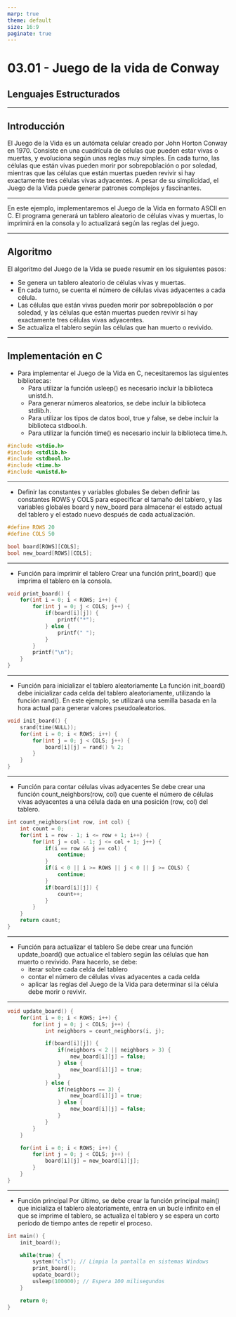 ```yaml
---
marp: true
theme: default
size: 16:9
paginate: true
---
```


# 03.01 - Juego de la vida de Conway

## Lenguajes Estructurados

---

## Introducción

El Juego de la Vida es un autómata celular creado por John Horton Conway en 1970.
Consiste en una cuadrícula de células que pueden estar vivas o muertas, y evoluciona según unas reglas muy simples.
En cada turno, las células que están vivas pueden morir por sobrepoblación o por soledad, mientras que las células que están muertas pueden revivir si hay exactamente tres células vivas adyacentes.
A pesar de su simplicidad, el Juego de la Vida puede generar patrones complejos y fascinantes.

---

En este ejemplo, implementaremos el Juego de la Vida en formato ASCII en C. El programa generará un tablero aleatorio de células vivas y muertas, lo imprimirá en la consola y lo actualizará según las reglas del juego.

---

## Algoritmo

El algoritmo del Juego de la Vida se puede resumir en los siguientes pasos:

- Se genera un tablero aleatorio de células vivas y muertas.
- En cada turno, se cuenta el número de células vivas adyacentes a cada célula.
- Las células que están vivas pueden morir por sobrepoblación o por soledad, y las células que están muertas pueden revivir si hay exactamente tres células vivas adyacentes.
- Se actualiza el tablero según las células que han muerto o revivido.

---

## Implementación en C

- Para implementar el Juego de la Vida en C, necesitaremos las siguientes bibliotecas:
  - Para utilizar la función usleep() es necesario incluir la biblioteca unistd.h.
  - Para generar números aleatorios, se debe incluir la biblioteca stdlib.h.
  - Para utilizar los tipos de datos bool, true y false, se debe incluir la biblioteca stdbool.h.
  - Para utilizar la función time() es necesario incluir la biblioteca time.h.

```c
#include <stdio.h>
#include <stdlib.h>
#include <stdbool.h>
#include <time.h>
#include <unistd.h>
```

---

- Definir las constantes y variables globales
Se deben definir las constantes ROWS y COLS para especificar el tamaño del tablero, y las variables globales board y new_board para almacenar el estado actual del tablero y el estado nuevo después de cada actualización.

```c
#define ROWS 20
#define COLS 50

bool board[ROWS][COLS];
bool new_board[ROWS][COLS];
```

---

- Función para imprimir el tablero
Crear una función print_board() que imprima el tablero en la consola.

```c
void print_board() {
    for(int i = 0; i < ROWS; i++) {
        for(int j = 0; j < COLS; j++) {
            if(board[i][j]) {
                printf("*");
            } else {
                printf(" ");
            }
        }
        printf("\n");
    }
}
```

---

- Función para inicializar el tablero aleatoriamente
La función init_board() debe inicializar cada celda del tablero aleatoriamente, utilizando la función rand().
En este ejemplo, se utilizará una semilla basada en la hora actual para generar valores pseudoaleatorios.

```c
void init_board() {
    srand(time(NULL));
    for(int i = 0; i < ROWS; i++) {
        for(int j = 0; j < COLS; j++) {
            board[i][j] = rand() % 2;
        }
    }
}
```

---

- Función para contar células vivas adyacentes
Se debe crear una función count_neighbors(row, col) que cuente el número de células vivas adyacentes a una célula dada en una posición (row, col) del tablero.

```c
int count_neighbors(int row, int col) {
    int count = 0;    
    for(int i = row - 1; i <= row + 1; i++) {
        for(int j = col - 1; j <= col + 1; j++) {
            if(i == row && j == col) {
                continue;
            }
            if(i < 0 || i >= ROWS || j < 0 || j >= COLS) {
                continue;
            }
            if(board[i][j]) {
                count++;
            }
        }
    }
    return count;
}
```

---

- Función para actualizar el tablero
Se debe crear una función update_board() que actualice el tablero según las células que han muerto o revivido.
Para hacerlo, se debe:
  - iterar sobre cada celda del tablero
  - contar el número de células vivas adyacentes a cada celda
  - aplicar las reglas del Juego de la Vida para determinar si la célula debe morir o revivir.

---

```c
void update_board() {
    for(int i = 0; i < ROWS; i++) {
        for(int j = 0; j < COLS; j++) {
            int neighbors = count_neighbors(i, j);

            if(board[i][j]) {
                if(neighbors < 2 || neighbors > 3) {
                    new_board[i][j] = false;
                } else {
                    new_board[i][j] = true;
                }
            } else {
                if(neighbors == 3) {
                    new_board[i][j] = true;
                } else {
                    new_board[i][j] = false;
                }
            }
        }
    }

    for(int i = 0; i < ROWS; i++) {
        for(int j = 0; j < COLS; j++) {
            board[i][j] = new_board[i][j];
        }
    }
}
```

---

- Función principal
Por último, se debe crear la función principal main() que inicializa el tablero aleatoriamente, entra en un bucle infinito en el que se imprime el tablero, se actualiza el tablero y se espera un corto período de tiempo antes de repetir el proceso.

```c
int main() {
    init_board();

    while(true) {
        system("cls"); // Limpia la pantalla en sistemas Windows
        print_board();
        update_board();
        usleep(100000); // Espera 100 milisegundos
    }

    return 0;
}
```
